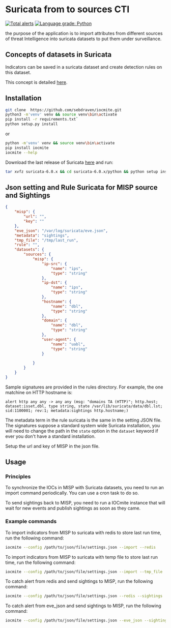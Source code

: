 # Suricata from to sources CTI

[![Total alerts](https://img.shields.io/lgtm/alerts/g/sebdraven/IOCmite.svg?logo=lgtm&logoWidth=18)](https://lgtm.com/projects/g/sebdraven/IOCmite/alerts/)
[![Language grade: Python](https://img.shields.io/lgtm/grade/python/g/sebdraven/IOCmite.svg?logo=lgtm&logoWidth=18)](https://lgtm.com/projects/g/sebdraven/IOCmite/context:python)

the purpose of the application is to import attributes from different sources of threat Intelligence into suricata datasets to put them under surveillance.

## Concepts of datasets in Suricata

Indicators can be saved in a suricata dataset and create detection rules on this dataset.

This concept is detailed [here](https://suricata.readthedocs.io/en/suricata-6.0.0/rules/datasets.html).

## Installation

```bash
git clone  https://github.com/sebdraven/iocmite.git
python3 -m'venv' venv && source venv\bin\activate
pip install -r requirements.txt`
python setup.py install
```

or

```bash
python -m'venv' venv && source venv\bin\activate
pip install iocmite
iocmite --help
```

Download the last release of Suricata [here](https://www.openinfosecfoundation.org/download/suricata-current.tar.gz)
and run:

```bash
tar xvfz suricata-6.0.x && cd suricata-6.0.x/python && python setup install
```

## Json setting and Rule Suricata for MISP source and Sightings

```JSON
{
    "misp": {
        "url": "",
        "key": ""
    },
    "eve_json": "/var/log/suricata/eve.json",
    "metadata": "sightings",
    "tmp_file": "/tmp/last_run",
    "rule": "",
    "datasets": {
        "sources": {
            "misp": {
                "ip-src": {
                    "name": "ips",
                    "type": "string"
                },
                "ip-dst": {
                    "name": "ips",
                    "type": "string"
                },
                "hostname": {
                    "name": "dbl",
                    "type": "string"
                },
                "domain": {
                    "name": "dbl",
                    "type": "string"
                },
                "user-agent": {
                    "name": "uabl",
                    "type": "string"
                }
                
            }
        }
    }
}
```

Sample signatures are provided in the rules directory. For example, the one matchine on HTTP hostname is:

```
alert http any any -> any any (msg: "domains TA (HTTP)"; http.host; dataset:isset,dbl, type string, state /var/lib/suricata/data/dbl.lst; sid:1100001; rev:1; metadata:sightings http.hostname;)
```

The metadata term in the rule suricata is the same in the setting JSON file. The signatures suppose a standard system wide Suricata installation, you will need to change the path in the `state`
option in the `dataset` keyword if ever you don't have a standard installation.

Setup the url and key of MISP in the json file.

## Usage

### Principles

To synchronize the IOCs in MISP with Suricata datasets, you need to run an import command periodically.
You can use a cron task to do so.

To send sightings back to MISP, you need to run a IOCmite instance that will wait for new events
and publish sightings as soon as they came.

### Example commands

To import indicators from MISP to suricata with redis to store last run time, run the following command:

```bash
iocmite --config /path/to/json/file/settings.json --import --redis
```

To import indicators from MISP to suricata with temp file to store last run time, run the following command:

```bash
iocmite --config /path/to/json/file/settings.json --import --tmp_file
```

To catch alert from redis and send sightings to MISP, run the following command:

```bash
iocmite --config /path/to/json/file/settings.json --redis --sightings
```

To catch alert from eve_json and send sightings to MISP, run the following command:

```bash
iocmite --config /path/to/json/file/settings.json --eve_json --sightings
```
